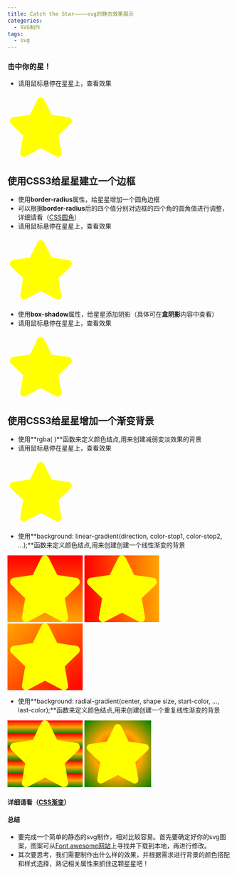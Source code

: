 ```yaml
---
title: Catch the Star————svg的静态效果展示
categories:
  - SVG制作
tags:
  - svg
---
```

### 击中你的星！
- 请用鼠标悬停在星星上，查看效果
<head>
  <meta charset="UTF-8">
  <style>
    .star9 {
        width: 150px;
        height: 150px;
        color: yellow;    }
    .star9:hover {
		width: 150px;
		  height: 150px;
		  color: red;
    }
  </style>
</head>

<body>
<svg class="star9" viewBox="0 0 576 512">
 <path fill="currentColor" d="M259.3 17.8L194 150.2 47.9 171.5c-26.2 3.8-36.7 36.1-17.7 54.6l105.7 103-25 145.5c-4.5 26.3 23.2 46 46.4 33.7L288 439.6l130.7 68.7c23.2 12.2 50.9-7.4 46.4-33.7l-25-145.5 105.7-103c19-18.5 8.5-50.8-17.7-54.6L382 150.2 316.7 17.8c-11.7-23.6-45.6-23.9-57.4 0z"></path></svg>
</body>

## 使用CSS3给星星建立一个边框 

- 使用**border-radius**属性，给星星增加一个圆角边框
- 可以根据**border-radius**后的四个值分别对边框的四个角的圆角值进行调整，详细请看（[CSS圆角](https://www.w3cschool.cn/css3/css3-border-radius.html)）
- 请用鼠标悬停在星星上，查看效果
<head>
  <meta charset="UTF-8">
  <style>
    .star1 {
        width: 150px;
        height: 150px;
        color: yellow;    }
    .star1:hover {
    border:2px solid ;
    padding:10px 40px; 
    background: red;
    width:150px;
    border-radius:25px;
    }
  </style>
</head>

<body>
<svg class="star1" viewBox="0 0 576 512">
 <path fill="currentColor" d="M259.3 17.8L194 150.2 47.9 171.5c-26.2 3.8-36.7 36.1-17.7 54.6l105.7 103-25 145.5c-4.5 26.3 23.2 46 46.4 33.7L288 439.6l130.7 68.7c23.2 12.2 50.9-7.4 46.4-33.7l-25-145.5 105.7-103c19-18.5 8.5-50.8-17.7-54.6L382 150.2 316.7 17.8c-11.7-23.6-45.6-23.9-57.4 0z"></path></svg>
</body>

- 使用**box-shadow**属性，给星星添加阴影（具体可在**盒阴影**内容中查看）
- 请用鼠标悬停在星星上，查看效果
<head>
  <meta charset="UTF-8">
  <style>
    .star2 {
        width: 150px;
        height: 150px;
        color: yellow;    
     }
   .star2:hover {
     width:150px;
     height:150px;
     box-shadow: 10px 10px 5px #888888;
     }
  </style>
</head>

<body>
<svg class="star2" viewBox="0 0 576 512">
  <path fill="currentColor" d="M259.3 17.8L194 150.2 47.9 171.5c-26.2 3.8-36.7 36.1-17.7 54.6l105.7 103-25 145.5c-4.5 26.3 23.2 46 46.4 33.7L288 439.6l130.7 68.7c23.2 12.2 50.9-7.4 46.4-33.7l-25-145.5 105.7-103c19-18.5 8.5-50.8-17.7-54.6L382 150.2 316.7 17.8c-11.7-23.6-45.6-23.9-57.4 0z"></path></svg>
</body>

## 使用CSS3给星星增加一个渐变背景

- 使用**rgba( )**函数来定义颜色结点,用来创建减弱变淡效果的背景
- 请用鼠标悬停在星星上，查看效果
<head>
  <meta charset="UTF-8">
  <style>
    .star3 {
        width: 150px;
        height: 150px;
        color: yellow;        
  }
   .star3:hover {
    height: 150px;
    background: -webkit-linear-gradient(left, rgba(255,0,0,0), rgba(255,0,0,1)); 
    background: -o-linear-gradient(right, rgba(255,0,0,0), rgba(255,0,0,1)); 
    background: -moz-linear-gradient(right, rgba(255,0,0,0), rgba(255,0,0,1)); 
    background: linear-gradient(to right, rgba(255,0,0,0), rgba(255,0,0,1)); 
  </style>
</head>

<body>
<svg class="star3" viewBox="0 0 576 512">
  <path fill="currentColor" d="M259.3 17.8L194 150.2 47.9 171.5c-26.2 3.8-36.7 36.1-17.7 54.6l105.7 103-25 145.5c-4.5 26.3 23.2 46 46.4 33.7L288 439.6l130.7 68.7c23.2 12.2 50.9-7.4 46.4-33.7l-25-145.5 105.7-103c19-18.5 8.5-50.8-17.7-54.6L382 150.2 316.7 17.8c-11.7-23.6-45.6-23.9-57.4 0z"></path></svg>
</body>

- 使用**background: linear-gradient(direction, color-stop1, color-stop2, ...);**函数来定义颜色结点,用来创建创建一个线性渐变的背景

<head>
  <meta charset="UTF-8">
  <style>
    .star4 {
	    height: 150px;
		color: yellow;
    background: -webkit-linear-gradient(red, orange); 
    background: -o-linear-gradient(red, orange); 
    background: -moz-linear-gradient(red, orange);
    background: linear-gradient(red, orange);      
	}
  </style>
</head>

<body>
<svg class="star4" viewBox="0 0 576 512">
	<path fill="currentColor" d="M259.3 17.8L194 150.2 47.9 171.5c-26.2 3.8-36.7 36.1-17.7 54.6l105.7 103-25 145.5c-4.5 26.3 23.2 46 46.4 33.7L288 439.6l130.7 68.7c23.2 12.2 50.9-7.4 46.4-33.7l-25-145.5 105.7-103c19-18.5 8.5-50.8-17.7-54.6L382 150.2 316.7 17.8c-11.7-23.6-45.6-23.9-57.4 0z"></path></svg>
</body>

<head>
  <meta charset="UTF-8">
  <style>
    .star5 {
	    height: 150px;
		color: yellow;
    background: -webkit-linear-gradient(left, red , orange);
    background: -o-linear-gradient(right, red, orange);
    background: -moz-linear-gradient(right, red, orange);
    background: linear-gradient(to right, red , orange);
	}
  </style>
</head>

<body>
<svg class="star5" viewBox="0 0 576 512">
	<path fill="currentColor" d="M259.3 17.8L194 150.2 47.9 171.5c-26.2 3.8-36.7 36.1-17.7 54.6l105.7 103-25 145.5c-4.5 26.3 23.2 46 46.4 33.7L288 439.6l130.7 68.7c23.2 12.2 50.9-7.4 46.4-33.7l-25-145.5 105.7-103c19-18.5 8.5-50.8-17.7-54.6L382 150.2 316.7 17.8c-11.7-23.6-45.6-23.9-57.4 0z"></path></svg>
</body>

<head>
  <meta charset="UTF-8">
  <style>
    .star6 {
	    height: 150px;
		color: yellow;
    background: -webkit-linear-gradient(left top, orange , red); 
    background: -o-linear-gradient(bottom right, orange, red); 
    background: -moz-linear-gradient(bottom right, orange, red);
    background: linear-gradient(to bottom right, orange , red); 
	}
  </style>
</head>

<body>
<svg class="star6" viewBox="0 0 576 512">
	<path fill="currentColor" d="M259.3 17.8L194 150.2 47.9 171.5c-26.2 3.8-36.7 36.1-17.7 54.6l105.7 103-25 145.5c-4.5 26.3 23.2 46 46.4 33.7L288 439.6l130.7 68.7c23.2 12.2 50.9-7.4 46.4-33.7l-25-145.5 105.7-103c19-18.5 8.5-50.8-17.7-54.6L382 150.2 316.7 17.8c-11.7-23.6-45.6-23.9-57.4 0z"></path></svg>
</body>

- 使用**background: radial-gradient(center, shape size, start-color, ..., last-color);**函数来定义颜色结点,用来创建创建一个重复线性渐变的背景

<head>
  <meta charset="UTF-8">
  <style>
    .star7 {
	    height: 150px;
		color: yellow;
    background: -webkit-repeating-linear-gradient(red, orange 10%, green 20%); 
    background: -o-repeating-linear-gradient(red, orange 10%, green 20%);
    background: -moz-repeating-linear-gradient(red, orange 10%, green 20%);
    background: repeating-linear-gradient(red, orange 10%, green 20%); 
	}
  </style>
</head>

<body>
<svg class="star7" viewBox="0 0 576 512">
	<path fill="currentColor" d="M259.3 17.8L194 150.2 47.9 171.5c-26.2 3.8-36.7 36.1-17.7 54.6l105.7 103-25 145.5c-4.5 26.3 23.2 46 46.4 33.7L288 439.6l130.7 68.7c23.2 12.2 50.9-7.4 46.4-33.7l-25-145.5 105.7-103c19-18.5 8.5-50.8-17.7-54.6L382 150.2 316.7 17.8c-11.7-23.6-45.6-23.9-57.4 0z"></path></svg>
</body>

<head>
  <meta charset="UTF-8">
  <style>
    .star8 {
		color: yellow;
    height: 150px;
    width: 150px;
    background: -webkit-radial-gradient(red, orange, green); 
    background: -o-radial-gradient(red, orange, green); 
    background: -moz-radial-gradient(red, orange, green); 
    background: radial-gradient(red, orange, green);
	}
  </style>
</head>

<body>
<svg class="star8" viewBox="0 0 576 512">
	<path fill="currentColor" d="M259.3 17.8L194 150.2 47.9 171.5c-26.2 3.8-36.7 36.1-17.7 54.6l105.7 103-25 145.5c-4.5 26.3 23.2 46 46.4 33.7L288 439.6l130.7 68.7c23.2 12.2 50.9-7.4 46.4-33.7l-25-145.5 105.7-103c19-18.5 8.5-50.8-17.7-54.6L382 150.2 316.7 17.8c-11.7-23.6-45.6-23.9-57.4 0z"></path></svg>
</body>

#### 详细请看（[CSS渐变](https://www.w3cschool.cn/css3/oj26bfli.html)）



#### 总结
- 要完成一个简单的静态的svg制作，相对比较容易。首先要确定好你的svg图案，图案可从[Font awesome网站](https://fontawesome.com/icons?d=gallery)上寻找并下载到本地，再进行修改。
- 其次要思考，我们需要制作出什么样的效果，并根据需求进行背景的颜色搭配和样式选择，熟记相关属性来抓住这颗星星吧！
